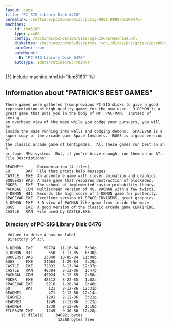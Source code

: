 ```yaml
---
layout: page
title: "PC-SIG Library Disk #476"
permalink: /software/pcx86/sw/misc/pcsig/0001-0999/DISK0476/
machines:
  - id: ibm5160
    type: pcx86
    config: /machines/pcx86/ibm/5160/cga/256kb/machine.xml
    diskettes: /machines/pcx86/diskettes.json,/disks/pcsigdisks/pcx86/diskettes.json
    autoGen: true
    autoMount:
      B: "PC-SIG Library Disk 0476"
    autoType: $date\r$time\rB:\rDIR\r
---
```


{% include machine.html id="ibm5160" %}

## Information about "PATRICK'S BEST GAMES"

    These games were gathered from previous PC-SIG disks to give a good
    representation of high-quality games for the new user.  3-DEMON is a
    great game that puts you in the body of Mr. PAC-MAN.  Instead of seeing
    an overhead view of the maze while you dodge your pursuers, you will be
    inside the maze running into walls and dodging demons.  SPACEVAD is a
    super copy of the arcade game Space Invaders.  BUGS is a good version of
    the classic arcade game of Centipedes.  All these games run best on an 8
    or lower MHz system.  But, if you're brave enough, run them on an AT.
    File Descriptions:
    
    README**      Documentation (4 files).
    GO       BAT  File that prints help messages
    CASTLE   EXE  An adventure game with clever animation and graphics.
    BOOGERS! BAS  A maze game that requires destruction of blockades.
    POKER    EXE  The school of implemented casino probability theory.
    PACKGAL  COM  Multiscreen version of MS. PACMAN with a few twists.
    3-DEMON  HI1  Records the high score of 3-DEMON game for posterity.
    SPACEVAD EXE  Excellent version of SPACE INVADERS, great graphics.
    3-DEMON  EXE  3-D view of PACMAN-like game from inside the maze.
    BUGS     EXE  A good version of the classic arcade game CENTIPEDE.
    CASTLE   RAN  File used by CASTLE.EXE.

### Directory of PC-SIG Library Disk 0476

     Volume in drive A has no label
     Directory of A:\

    3-DEMON  EXE     59774  11-16-84   3:30p
    3-DEMON  HI1       550   1-17-85   6:30p
    BOOGERS! BAS     23040  10-05-84  11:09p
    BUGS     EXE     24064   1-29-84   3:29p
    CASTLE   EXE     72832   6-13-84  12:37p
    CASTLE   RAN     48384   2-12-86   1:47p
    PACKGAL  COM     49024   3-12-85   2:58a
    POKER    EXE     48512   8-22-85   1:02a
    SPACEVAD EXE      9216   1-28-84   9:46p
    GO       BAT       121   2-12-86  12:31p
    README1            471   2-12-86  12:14a
    README2           1201   2-12-86   3:21p
    README3           1249   2-12-86   3:23p
    README4           1238   2-12-86   1:10p
    FILES476 TXT      1245   9-30-86  12:28p
           15 file(s)     340921 bytes
                           12288 bytes free
